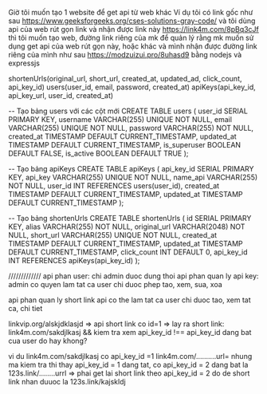 Giờ tôi muốn tạo 1 website để get api từ web khác 
Ví dụ tôi có link gốc như sau 
https://www.geeksforgeeks.org/cses-solutions-gray-code/
và tôi dùng api của web rút gọn link và nhận được link này
https://link4m.com/8pBq3cJf
thì tôi muốn tạo web, đường link riêng của mk để quản lý rằng mk muốn sử dụng get api của web rút gọn này, hoặc khác và mình nhận được đường link riêng của mình như sau
https://modzuizui.pro/8uhasd9
bằng nodejs và expressjs


shortenUrls(original_url, short_url, created_at, updated_ad, click_count, api_key_id)
users(user_id, email, password, created_at)
apiKeys(api_key_id, api_key_url, user_id, created_at)

-- Tạo bảng users với các cột mới
CREATE TABLE users (
    user_id SERIAL PRIMARY KEY,
    username VARCHAR(255) UNIQUE NOT NULL,
    email VARCHAR(255) UNIQUE NOT NULL,
    password VARCHAR(255) NOT NULL,
    created_at TIMESTAMP DEFAULT CURRENT_TIMESTAMP,
    updated_at TIMESTAMP DEFAULT CURRENT_TIMESTAMP,
    is_superuser BOOLEAN DEFAULT FALSE,
    is_active BOOLEAN DEFAULT TRUE
);


-- Tạo bảng apiKeys
CREATE TABLE apiKeys (
    api_key_id SERIAL PRIMARY KEY,
    api_key VARCHAR(255) UNIQUE NOT NULL,
    name_api VARCHAR(255) NOT NULL,
    user_id INT REFERENCES users(user_id),
    created_at TIMESTAMP DEFAULT CURRENT_TIMESTAMP,
    updated_at TIMESTAMP DEFAULT CURRENT_TIMESTAMP
);

-- Tạo bảng shortenUrls
CREATE TABLE shortenUrls (
    id SERIAL PRIMARY KEY,
    alias VARCHAR(255) NOT NULL,
    original_url VARCHAR(2048) NOT NULL,
    short_url VARCHAR(255) UNIQUE NOT NULL,
    created_at TIMESTAMP DEFAULT CURRENT_TIMESTAMP,
    updated_at TIMESTAMP DEFAULT CURRENT_TIMESTAMP,
    click_count INT DEFAULT 0,
    api_key_id INT REFERENCES apiKeys(api_key_id)
);


/////////////
api phan user: chi admin duoc dung thoi
api phan quan ly api key: admin co quyen lam tat ca
user chi duoc phep tao, xem, sua, xoa

api phan quan ly short link
api co the lam tat ca
user chi duoc tao, xem tat ca, chi tiet


linkvip.org/alskjdklasjd => api short link co id=1 => lay ra short link: link4m.com/sakdjlkasj && kiem tra xem api_key_id !== api_key_id dang bat cua user do hay khong?

vi du 
link4m.com/sakdjlkasj co api_key_id =1 link4m.com/..........url=
nhung ma kiem tra thi thay api_key_id = 1 dang tat, co api_key_id = 2 dang bat la 123s.link/........urrl
=> phai get lai short link theo api_key_id = 2 do de short link nhan duuoc la 123s.link/kajskldj